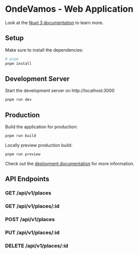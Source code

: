 # OndeVamos - Web Application

Look at the [Nuxt 3 documentation](https://nuxt.com/docs/getting-started/introduction) to learn more.

## Setup

Make sure to install the dependencies:

```bash
# pnpm
pnpm install
```

## Development Server

Start the development server on http://localhost:3000

```bash
pnpm run dev
```

## Production

Build the application for production:

```bash
pnpm run build
```

Locally preview production build:

```bash
pnpm run preview
```

Check out the [deployment documentation](https://nuxt.com/docs/getting-started/deployment) for more information.

## API Endpoints

### GET /api/v1/places

### GET /api/v1/places/:id
### POST /api/v1/places

### PUT /api/v1/places/:id

### DELETE /api/v1/places/:id


